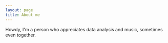 ```yaml
---
layout: page
title: About me
---
```


Howdy, I'm a person who appreciates data analysis and music, sometimes even together.
